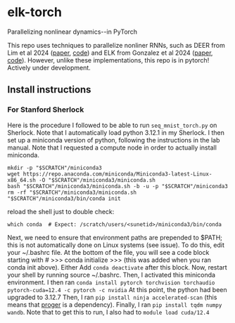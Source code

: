 # elk-torch
Parallelizing nonlinear dynamics--in PyTorch

This repo uses techniques to parallelize nonliner RNNs, such as DEER from Lim et al 2024 ([paper](https://arxiv.org/abs/2309.12252), [code](https://github.com/machine-discovery/deer)) and ELK from Gonzalez et al 2024 ([paper](https://arxiv.org/abs/2407.19115), [code](https://github.com/lindermanlab/elk)). However, unlike these implementations, this repo is in pytorch! Actively under development.

## Install instructions

### For Stanford Sherlock

Here is the procedure I followed to be able to run `seq_mnist_torch.py` on Sherlock.
Note that I automatically load python 3.12.1 in my Sherlock.
I then set up a miniconda version of python, following the instructions in the lab manual. Note that I requested a compute node in order to actually install miniconda.
```
mkdir -p "$SCRATCH"/miniconda3
wget https://repo.anaconda.com/miniconda/Miniconda3-latest-Linux-x86_64.sh -O "$SCRATCH"/miniconda3/miniconda.sh
bash "$SCRATCH"/miniconda3/miniconda.sh -b -u -p "$SCRATCH"/miniconda3
rm -rf "$SCRATCH"/miniconda3/miniconda.sh
"$SCRATCH"/miniconda3/bin/conda init
```
reload the shell
just to double check:
```
which conda  # Expect: /scratch/users/<sunetid>/miniconda3/bin/conda
```
Next, we need to ensure that environment paths are prepended to $PATH; this is not automatically done on Linux systems (see issue). To do this, edit your ~/.bashrc file. At the bottom of the file, you will see a code block starting with # >>> conda initialize >>> (this was added when you ran conda init above). Either
Add `conda deactivate` after this block.
Now, restart your shell by running source ~/.bashrc.
Then, I activated this miniconda environment. I then ran `conda install pytorch torchvision torchaudio pytorch-cuda=12.4 -c pytorch -c nvidia`
At this point, the python had been upgraded to 3.12.7
Then, I ran `pip install ninja accelerated-scan` (this means that [proger](https://github.com/proger/accelerated-scan) is a dependency).
Finally, I ran `pip install tqdm numpy wandb`.
Note that to get this to run, I also had to `module load cuda/12.4`
